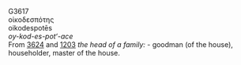 <body>
  <p>G3617<br>  οἰκοδεσπότης  <br> oikodespotēs  <br><i>oy-kod-es-pot‘-ace </i><br>From <a href="g3624.htm">3624</a> and <a href="g1203.htm">1203</a>  <i>the</i> <i>head</i> <i>of</i> <i>a</i> <i>family:</i> - goodman (of the house), householder, master of the house.<br></p>
 </body>